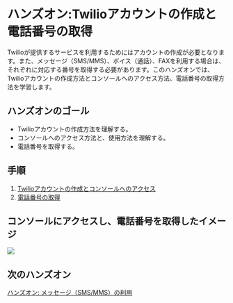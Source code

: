 #  ハンズオン:Twilioアカウントの作成と電話番号の取得

Twilioが提供するサービスを利用するためにはアカウントの作成が必要となります。また、メッセージ（SMS/MMS）、ボイス（通話）、FAXを利用する場合は、それぞれに対応する番号を取得する必要があります。このハンズオンでは、Twilioアカウントの作成方法とコンソールへのアクセス方法、電話番号の取得方法を学習します。

## ハンズオンのゴール
- Twilioアカウントの作成方法を理解する。
- コンソールへのアクセス方法と、使用方法を理解する。
- 電話番号を取得する。

## 手順
1. [Twilioアカウントの作成とコンソールへのアクセス](./01-01-Signup.md)
2. [電話番号の取得](./01-02-PurchasePhoneNumber.md)

## コンソールにアクセスし、電話番号を取得したイメージ

![](../assets/)

## 次のハンズオン

[ハンズオン: メッセージ（SMS/MMS）の利用](../02-Twilio-SMS/02-00-Overview.md)